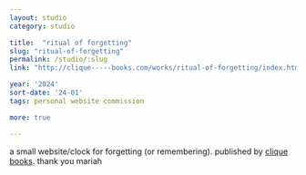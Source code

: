```yaml
---
layout: studio
category: studio

title:  "ritual of forgetting"
slug: "ritual-of-forgetting"
permalink: /studio/:slug
link: "http://clique-----books.com/works/ritual-of-forgetting/index.html"

year: '2024'
sort-date: '24-01'
tags: personal website commission

more: true

---
```


<p>a small website/clock for forgetting (or remembering). published by <a href="http://clique-----books.com/">clique books</a>. thank you mariah</p>

